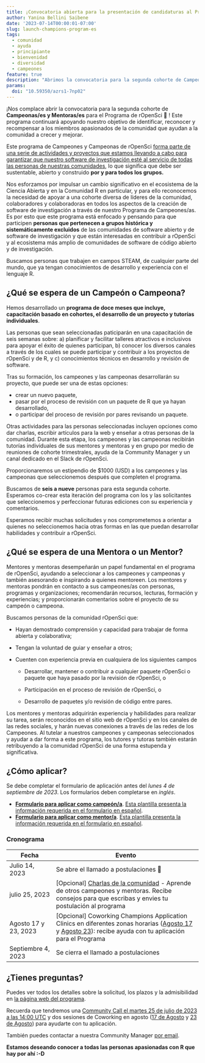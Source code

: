 ```yaml
---
title: ¡Convocatoria abierta para la presentación de candidaturas al Programa de Campeonas y Campeones de rOpenSci!  
author: Yanina Bellini Saibene
date: '2023-07-14T00:00:01-07:00'
slug: launch-champions-program-es
tags:
  - comunidad
  - ayuda
  - principiante
  - bienvenidad
  - diversidad
  - campeones
feature: true  
description: "Abrimos la convocatoria para la segunda cohorte de Campeones/as y Mentores/as" 
params:
  doi: "10.59350/azrs1-7np02"
---
```





¡Nos complace abrir la convocatoria para la segunda cohorte de **Campeonas/es y Mentoras/es** para el Programa de rOpenSci 🎉 ! Este programa continuará apoyando nuestro objetivo de identificar, reconocer y recompensar a los miembros apasionados de la comunidad que ayudan a la comunidad a crecer y mejorar.

Este programa de Campeones y Campeonas de rOpenSci [forma parte de una serie de actividades y proyectos que estamos llevando a cabo para garantizar que nuestro software de investigación esté al servicio de todas las personas de nuestras comunidades](/blog/2021/12/20/inclusive-leadership-program/), lo que significa que debe ser sustentable, abierto y construido __por y para todos los grupos.__ 




Nos esforzamos por impulsar un cambio significativo en el ecosistema de la Ciencia Abierta y en la Comunidad R en particular, y para ello reconocemos la necesidad de apoyar a una cohorte diversa de líderes de la comunidad, colaboradores y colaboradoras en todos los aspectos de la creación de software de investigación a través de nuestro Programa de Campeones/as.
Es por esto que este programa está enfocado y pensando para que participen __personas que pertenecen a grupos histórica y sistemáticamente excluidos__ de las comunidades de software abierto y de software de investigación y que están interesadas en contribuir a rOpenSci y al ecosistema más amplio de comunidades de software de código abierto y de investigación.

Buscamos personas que trabajen en campos STEAM, de cualquier parte del mundo, que ya tengan conocimientos de desarrollo y experiencia con el lenguaje R.

## ¿Qué se espera de un Campeón o Campeona?

Hemos desarrollado un **programa de doce meses que incluye, capacitación basado en cohortes, el desarrollo de un proyecto y tutorías individuales**. 

Las personas que sean seleccionadas paticiparán en una capacitación de seis semanas sobre: a) planificar y facilitar talleres atractivos e inclusivos para apoyar el éxito de quienes participan, b) conocer los diversos canales a través de los cuales se puede participar y contribuir a los proyectos de rOpenSci y de R, y c) conocimientos técnicos en desarrollo y revisión de software. 

Tras su formación, los campeones y las campeonas desarrollarán su proyecto, que puede ser una de estas opciones: 

- crear un nuevo paquete, 
- pasar por el proceso de revisión con un paquete de R que ya hayan desarrollado, 
- o participar del proceso de revisión por pares revisando un paquete.  


Otras actividades para las personas seleccionadas incluyen opciones como dar charlas, escribir artículos para la web y enseñar a otras personas de la comunidad. Durante esta etapa, los campeones y las campeonas recibirán tutorías individuales de sus mentores y mentoras y en grupo por medio de reuniones de cohorte trimestrales, ayuda de la Community Manager y un canal dedicado en el Slack de rOpenSci.

Proporcionaremos un estipendio de $1000 (USD) a los campeones y las campeonas que seleccionemos después que completen el programa.

Buscamos de **seis a nueve** personas para esta segunda cohorte. Esperamos co-crear esta iteración del programa con los y las solicitantes que seleccionemos y perfeccionar futuras ediciones con su experiencia y comentarios.

Esperamos recibir muchas solicitudes y nos comprometemos a orientar a quienes no seleccionemos hacia otras formas en las que puedan desarrollar habilidades y contribuir a rOpenSci.

## ¿Qué se espera de una Mentora o un Mentor?
Mentores y mentoras desempeñarán un papel fundamental en el programa de rOpenSci, ayudando a seleccionar a los campeones y campeonas y también asesorando e inspirando a quienes mentoreen. Los mentores y mentoras pondrán en contacto a sus campeones/as con personas, programas y organizaciones; recomendarán recursos, lecturas, formación y experiencias; y proporcionarán comentarios sobre el proyecto de su campeón o campeona.

Buscamos personas de la comunidad rOpenSci que:

  * Hayan demostrado comprensión y capacidad para trabajar de forma abierta y colaborativa;

  * Tengan la voluntad de guiar y enseñar a otros;

  * Cuenten con experiencia previa en cualquiera de los siguientes campos

      * Desarrollar, mantener o contribuir a cualquier paquete rOpenSci o paquete que haya pasado por la revisión de rOpenSci, o

      * Participación en el proceso de revisión de rOpenSci, o

      * Desarrollo de paquetes y/o revisión de código entre pares.

Los mentores y mentoras adquirirán experiencia y habilidades para realizar su tarea, serán reconocidos en el sitio web de rOpenSci y en los canales de las redes sociales, y harán nuevas conexiones a través de las redes de los Campeones. Al tutelar a nuestros campeones y campeonas seleccionados y ayudar a dar forma a este programa, los tutores y tutoras también estarán retribuyendo a la comunidad rOpenSci de una forma estupenda y significativa.

## ¿Cómo aplicar?

Se debe completar el formulario de aplicación antes del _lunes 4 de septiembre de 2023_. Los formularios deben completarse en _inglés_.

* [**Formulario para aplicar como campeón/a**](https://airtable.com/shrAsYlSXU0coJ5Ld). [Esta plantilla presenta la información requerida en el formulario en español](/champions/files/champions_template_es).
* [**Formulario para aplicar como mentor/a**](https://airtable.com/shrlrLdQbb4wphosK). [Esta plantilla presenta la información requerida en el formulario en español](/champions/files/mentors_champions_template_es).


### Cronograma

|Fecha|Evento|
|----|-----|
|Julio 14, 2023|Se abre el llamado a postulaciones  🎉|
|julio 25, 2023|[Opcional] [Charlas de la comunidad](/commcalls/july2023-championprogram/) - Aprende de otros campeones y mentoras. Recibe consejos para que escribas y envies tu postulación al programa|
|Agosto 17 y 23, 2023|[Opcional] Coworking Champions Application Clinics en diferentes zonas horarias ([Agosto 17](/events/coworking-2023-08-17/) y [Agosto 23](/events/coworking-2023-08-23/)): recibe ayuda con tu aplicación para el Programa |
|Septiembre 4, 2023|Se cierra el llamado a postulaciones|


## ¿Tienes preguntas?

Puedes ver todos los detalles sobre la solicitud, los plazos y la admisibilidad en [la página web del programa](/champions/).

Recuerda que tendremos una [Community Call el martes 25 de julio de 2023 a las 14:00 UTC](/commcalls/july2023-championprogram/) y dos sesiones de Coworking en agosto ([17 de Agosto](/events/coworking-2023-08-17/) y [23 de Agosto](/events/coworking-2023-08-23/)) para ayudarte con tu aplicación.

También puedes contactar a nuestra Community Manager [por email](mailto:yabellini@ropensci.org). 


**Estamos deseando conocer a todas las personas apasionadas con R que hay por ahí :-D**


